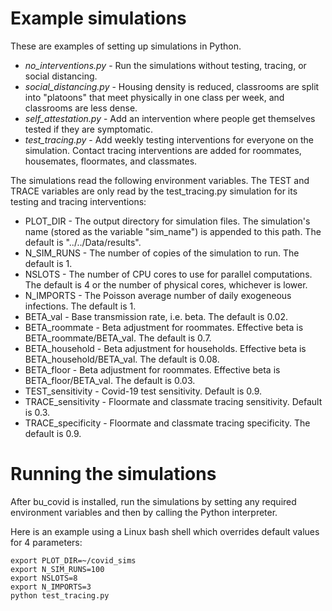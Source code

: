 # Example simulations

These are examples of setting up simulations in Python.  

* *no_interventions.py* - Run the simulations without testing, tracing, or social distancing.
* *social_distancing.py* - Housing density is reduced, classrooms are split into "platoons" that meet physically in one class per week, and classrooms are less dense.
* *self_attestation.py* - Add an intervention where people get themselves tested if they are symptomatic.
* *test_tracing.py* - Add weekly testing interventions for everyone on the simulation.  Contact tracing interventions are added for roommates, housemates, floormates, and classmates.

The simulations read the following environment variables.  The TEST and TRACE variables are only
read by the test_tracing.py simulation for its testing and tracing interventions:

* PLOT_DIR - The output directory for simulation files. The simulation's name (stored as the variable "sim_name") is appended to this path. The default is "../../Data/results".
* N_SIM_RUNS - The number of copies of the simulation to run. The default is 1.
* NSLOTS - The number of CPU cores to use for parallel computations. The default is 4 or the number of physical cores, whichever is lower.
* N_IMPORTS - The Poisson average number of daily exogeneous infections.  The default is 1.
* BETA_val - Base transmission rate, i.e. beta.  The default is 0.02.
* BETA_roommate - Beta adjustment for roommates.  Effective beta is BETA_roommate/BETA_val.  The default is 0.7.
* BETA_household - Beta adjustment for households.  Effective beta is BETA_household/BETA_val.  The default is 0.08.
* BETA_floor - Beta adjustment for roommates.  Effective beta is BETA_floor/BETA_val.  The default is 0.03.
* TEST_sensitivity - Covid-19 test sensitivity.  Default is 0.9.
* TRACE_sensitivity - Floormate and classmate tracing sensitivity. Default is 0.3.
* TRACE_specificity - Floormate and classmate tracing specificity.  The default is 0.9.
 
# Running the simulations

After bu_covid is installed, run the simulations by setting any required environment variables and then by calling the Python interpreter.

Here is an example using a Linux bash shell which overrides default values for 4 parameters:
```
export PLOT_DIR=~/covid_sims
export N_SIM_RUNS=100
export NSLOTS=8
export N_IMPORTS=3
python test_tracing.py
```
